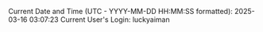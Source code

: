Current Date and Time (UTC - YYYY-MM-DD HH:MM:SS formatted): 2025-03-16 03:07:23
Current User's Login: luckyaiman
